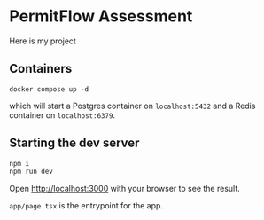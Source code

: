 # PermitFlow Assessment

Here is my project

## Containers

```
docker compose up -d
```

which will start a Postgres container on `localhost:5432` and a Redis container on `localhost:6379`.

## Starting the dev server

```bash
npm i
npm run dev
```

Open [http://localhost:3000](http://localhost:3000) with your browser to see the result.

`app/page.tsx` is the entrypoint for the app.
